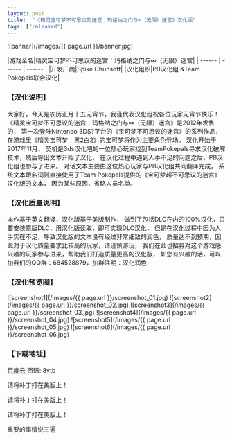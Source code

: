```yaml
---
layout: post
title:  "《精灵宝可梦不可思议的迷宫：玛格纳之门与∞（无限）迷宫》汉化版"
tags: ["released"]
---
```



![banner](/images/{{ page.url }}/banner.jpg)

|游戏全名|精灵宝可梦不可思议的迷宫：玛格纳之门与∞（无限）迷宫|
| ------ | ------ | ------ |
|开发厂商|Spike Chunsoft|
|汉化组织|PB汉化组 &Team Pokepals联合汉化|

### 【汉化说明】
大家好，今天是农历正月十五元宵节，我谨代表汉化组祝各位玩家元宵节快乐！
《精灵宝可梦不可思议的迷宫：玛格纳之门与∞（无限）迷宫》是2012年发售的，
第一次登陆Nintendo 3DS?平台的《宝可梦不可思议的迷宫》的系列作品，
在游戏里《精灵宝可梦：黑2白2》的宝可梦将作为主要角色登场。
汉化开始于2017年11月，
契机是3ds汉化吧的一位热心玩家找到TeamPokepals寻求汉化破解技术，然后导出文本开始了汉化，
在汉化过程中遇到人手不足的问题之后，PB汉化组也参与了进来。
对话文本主要由这位热心玩家与PB汉化组共同翻译完成，
系统文本跟名词则直接使用了Team Pokepals提供的《宝可梦超不可思议的迷宫》汉化版的文本，
因为某些原因，省略人员名单。

### 【汉化质量说明】
本作基于英文翻译，汉化版基于美版制作，
做到了包括DLC在内的100%汉化，只要安装原版DLC，用汉化版读取，即可实现DLC汉化，
但是在汉化过程中因为人手实在不足，导致汉化版的文本没有经过非常细致的润色，
质量达不到预期，因此对于汉化质量要求比较高的玩家，请谨慎游玩，
我们在此也招募对这个游戏感兴趣的玩家参与进来，帮助我们打造质量更高的汉化版，
如您有兴趣的话，可以加我们的QQ群：684528879，加群注明：汉化润色

### 【汉化预览图】
![screenshot1](/images/{{ page.url }}/screenshot_01.jpg)
![screenshot2](/images/{{ page.url }}/screenshot_02.jpg)
![screenshot3](/images/{{ page.url }}/screenshot_03.jpg)
![screenshot4](/images/{{ page.url }}/screenshot_04.jpg)
![screenshot5](/images/{{ page.url }}/screenshot_05.jpg)
![screenshot6](/images/{{ page.url }}/screenshot_06.jpg)

### 【下载地址】
[百度云](https://pan.baidu.com/s/1mjz7Bsc) 密码: 8vtb

请将补丁打在美版上！

请将补丁打在美版上！

请将补丁打在美版上！

重要的事情说三遍
